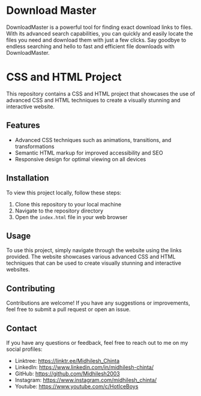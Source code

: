 # Download Master
DownloadMaster is a powerful tool for finding exact download links to files. With its advanced search capabilities, you can quickly and easily locate the files you need and download them with just a few clicks. Say goodbye to endless searching and hello to fast and efficient file downloads with DownloadMaster.

# CSS and HTML Project

This repository contains a CSS and HTML project that showcases the use of advanced CSS and HTML techniques to create a visually stunning and interactive website.

## Features
- Advanced CSS techniques such as animations, transitions, and transformations
- Semantic HTML markup for improved accessibility and SEO
- Responsive design for optimal viewing on all devices

## Installation
To view this project locally, follow these steps:
1. Clone this repository to your local machine
2. Navigate to the repository directory
3. Open the `index.html` file in your web browser

## Usage
To use this project, simply navigate through the website using the links provided. The website showcases various advanced CSS and HTML techniques that can be used to create visually stunning and interactive websites.

## Contributing
Contributions are welcome! If you have any suggestions or improvements, feel free to submit a pull request or open an issue.

## Contact
If you have any questions or feedback, feel free to reach out to me on my social profiles:
- Linktree: https://linktr.ee/Midhilesh_Chinta
- LinkedIn: https://www.linkedin.com/in/midhilesh-chinta/
- GitHub: https://github.com/Midhilesh2003
- Instagram: https://www.instagram.com/midhilesh_chinta/
- Youtube: https://www.youtube.com/c/HotIceBoys

